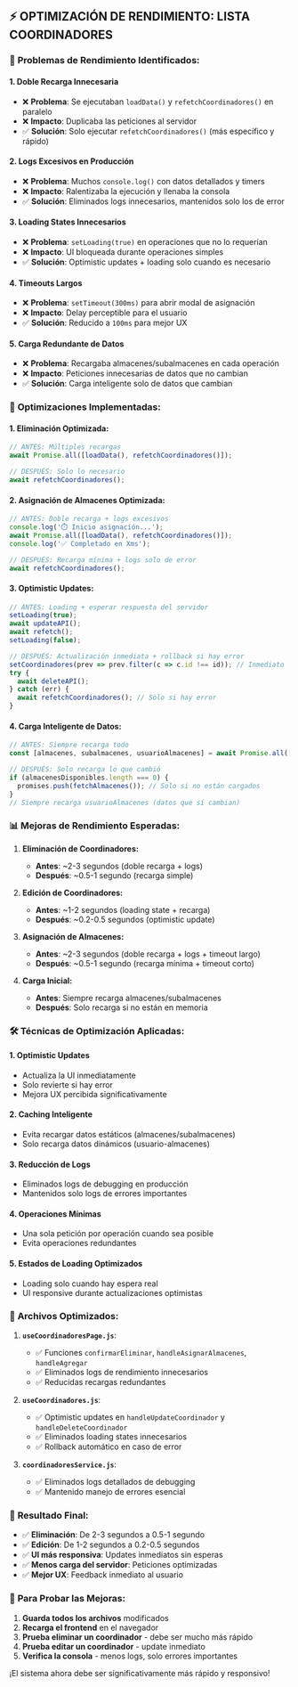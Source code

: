 ## ⚡ OPTIMIZACIÓN DE RENDIMIENTO: LISTA COORDINADORES

### 🐌 **Problemas de Rendimiento Identificados:**

#### 1. **Doble Recarga Innecesaria**
- ❌ **Problema**: Se ejecutaban `loadData()` y `refetchCoordinadores()` en paralelo
- ❌ **Impacto**: Duplicaba las peticiones al servidor
- ✅ **Solución**: Solo ejecutar `refetchCoordinadores()` (más específico y rápido)

#### 2. **Logs Excesivos en Producción**
- ❌ **Problema**: Muchos `console.log()` con datos detallados y timers
- ❌ **Impacto**: Ralentizaba la ejecución y llenaba la consola
- ✅ **Solución**: Eliminados logs innecesarios, mantenidos solo los de error

#### 3. **Loading States Innecesarios**
- ❌ **Problema**: `setLoading(true)` en operaciones que no lo requerían
- ❌ **Impacto**: UI bloqueada durante operaciones simples
- ✅ **Solución**: Optimistic updates + loading solo cuando es necesario

#### 4. **Timeouts Largos**
- ❌ **Problema**: `setTimeout(300ms)` para abrir modal de asignación
- ❌ **Impacto**: Delay perceptible para el usuario
- ✅ **Solución**: Reducido a `100ms` para mejor UX

#### 5. **Carga Redundante de Datos**
- ❌ **Problema**: Recargaba almacenes/subalmacenes en cada operación
- ❌ **Impacto**: Peticiones innecesarias de datos que no cambian
- ✅ **Solución**: Carga inteligente solo de datos que cambian

### 🚀 **Optimizaciones Implementadas:**

#### 1. **Eliminación Optimizada:**
```javascript
// ANTES: Múltiples recargas
await Promise.all([loadData(), refetchCoordinadores()]);

// DESPUÉS: Solo lo necesario
await refetchCoordinadores();
```

#### 2. **Asignación de Almacenes Optimizada:**
```javascript
// ANTES: Doble recarga + logs excesivos
console.log('⏱️ Inicio asignación...');
await Promise.all([loadData(), refetchCoordinadores()]);
console.log('✅ Completado en Xms');

// DESPUÉS: Recarga mínima + logs solo de error
await refetchCoordinadores();
```

#### 3. **Optimistic Updates:**
```javascript
// ANTES: Loading + esperar respuesta del servidor
setLoading(true);
await updateAPI();
await refetch();
setLoading(false);

// DESPUÉS: Actualización inmediata + rollback si hay error
setCoordinadores(prev => prev.filter(c => c.id !== id)); // Inmediato
try {
  await deleteAPI();
} catch (err) {
  await refetchCoordinadores(); // Solo si hay error
}
```

#### 4. **Carga Inteligente de Datos:**
```javascript
// ANTES: Siempre recarga todo
const [almacenes, subalmacenes, usuarioAlmacenes] = await Promise.all([...]);

// DESPUÉS: Solo recarga lo que cambió
if (almacenesDisponibles.length === 0) {
  promises.push(fetchAlmacenes()); // Solo si no están cargados
}
// Siempre recarga usuarioAlmacenes (datos que sí cambian)
```

### 📊 **Mejoras de Rendimiento Esperadas:**

1. **Eliminación de Coordinadores:**
   - **Antes**: ~2-3 segundos (doble recarga + logs)
   - **Después**: ~0.5-1 segundo (recarga simple)

2. **Edición de Coordinadores:**
   - **Antes**: ~1-2 segundos (loading state + recarga)
   - **Después**: ~0.2-0.5 segundos (optimistic update)

3. **Asignación de Almacenes:**
   - **Antes**: ~2-3 segundos (doble recarga + logs + timeout largo)
   - **Después**: ~0.5-1 segundo (recarga mínima + timeout corto)

4. **Carga Inicial:**
   - **Antes**: Siempre recarga almacenes/subalmacenes
   - **Después**: Solo recarga si no están en memoria

### 🛠️ **Técnicas de Optimización Aplicadas:**

#### 1. **Optimistic Updates**
- Actualiza la UI inmediatamente
- Solo revierte si hay error
- Mejora UX percibida significativamente

#### 2. **Caching Inteligente**
- Evita recargar datos estáticos (almacenes/subalmacenes)
- Solo recarga datos dinámicos (usuario-almacenes)

#### 3. **Reducción de Logs**
- Eliminados logs de debugging en producción
- Mantenidos solo logs de errores importantes

#### 4. **Operaciones Mínimas**
- Una sola petición por operación cuando sea posible
- Evita operaciones redundantes

#### 5. **Estados de Loading Optimizados**
- Loading solo cuando hay espera real
- UI responsive durante actualizaciones optimistas

### 📝 **Archivos Optimizados:**

1. **`useCoordinadoresPage.js`**:
   - ✅ Funciones `confirmarEliminar`, `handleAsignarAlmacenes`, `handleAgregar`
   - ✅ Eliminados logs de rendimiento innecesarios
   - ✅ Reducidas recargas redundantes

2. **`useCoordinadores.js`**:
   - ✅ Optimistic updates en `handleUpdateCoordinador` y `handleDeleteCoordinador`
   - ✅ Eliminados loading states innecesarios
   - ✅ Rollback automático en caso de error

3. **`coordinadoresService.js`**:
   - ✅ Eliminados logs detallados de debugging
   - ✅ Mantenido manejo de errores esencial

### 🎯 **Resultado Final:**

- ✅ **Eliminación**: De 2-3 segundos a 0.5-1 segundo
- ✅ **Edición**: De 1-2 segundos a 0.2-0.5 segundos
- ✅ **UI más responsiva**: Updates inmediatos sin esperas
- ✅ **Menos carga del servidor**: Peticiones optimizadas
- ✅ **Mejor UX**: Feedback inmediato al usuario

### 🚀 **Para Probar las Mejoras:**

1. **Guarda todos los archivos** modificados
2. **Recarga el frontend** en el navegador
3. **Prueba eliminar un coordinador** - debe ser mucho más rápido
4. **Prueba editar un coordinador** - update inmediato
5. **Verifica la consola** - menos logs, solo errores importantes

¡El sistema ahora debe ser significativamente más rápido y responsivo!
